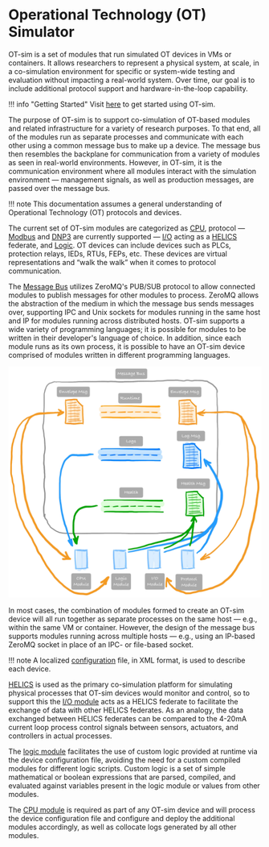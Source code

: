 # Operational Technology (OT) Simulator

OT-sim is a set of modules that run simulated OT devices in VMs or containers. It allows researchers to represent a physical system, at scale, in a co-simulation environment for specific or system-wide testing and evaluation without impacting a real-world system. Over time, our goal is to include additional protocol support and hardware-in-the-loop capability.

!!! info "Getting Started"
    Visit [here](getting_started.md) to get started using OT-sim.

The purpose of OT-sim is to support co-simulation of OT-based modules and related infrastructure for a variety of research purposes. To that end, all of the modules run as separate processes and communicate with each other using a common message bus to make up a device. The message bus then resembles the backplane for communication from a variety of modules as seen in real-world environments. However, in OT-sim, it is the communication environment where all modules interact with the simulation environment &mdash; management signals, as well as production messages, are passed over the message bus.

!!! note
    This documentation assumes a general understanding of Operational Technology (OT) protocols and devices.

The current set of OT-sim modules are categorized as [CPU](cpu.md), protocol &mdash; [Modbus](modbus.md) and [DNP3](dnp3.md) are currently supported &mdash; [I/O](io.md) acting as a [HELICS](https://helics.org) federate, and [Logic](logic.md). OT devices can include devices such as PLCs, protection relays, IEDs, RTUs, FEPs, etc. These devices are virtual representations and “walk the walk” when it comes to protocol communication.

The [Message Bus](message_bus.md) utilizes ZeroMQ's PUB/SUB protocol to allow connected modules to publish messages for other modules to process. ZeroMQ allows the abstraction of the medium in which the message bus sends messages over, supporting IPC and Unix sockets for modules running in the same host and IP for modules running across distributed hosts. OT-sim supports a wide variety of programming languages; it is possible for modules to be written in their developer's language of choice. In addition, since each module runs as its own process, it is possible to have an OT-sim device comprised of modules written in different programming languages.

![OT-sim Devices](images/ot-sim.png)

In most cases, the combination of modules formed to create an OT-sim device will all run together as separate processes on the same host &mdash; e.g., within the same VM or container. However, the design of the message bus supports modules running across multiple hosts &mdash; e.g., using an IP-based ZeroMQ socket in place of an IPC- or file-based socket.

!!! note
    A localized [configuration](configuration.md) file, in XML format, is used to describe each device.

[HELICS](https://helics.org/) is used as the primary co-simulation platform for simulating physical processes that OT-sim devices would monitor and control, so to support this the [I/O module](io.md) acts as a HELICS federate to facilitate the exchange of data with other HELICS federates. As an analogy, the data exchanged between HELICS federates can be compared to the 4-20mA current loop process control signals between sensors, actuators, and controllers in actual processes.

The [logic module](logic.md) facilitates the use of custom logic provided at runtime via the device configuration file, avoiding the need for a custom compiled modules for different logic scripts. Custom logic is a set of simple mathematical or boolean expressions that are parsed, compiled, and evaluated against variables present in the logic module or values from other modules.

The [CPU module](cpu.md) is required as part of any OT-sim device and will process the device configuration file and configure and deploy the additional modules accordingly, as well as collocate logs generated by all other modules.

